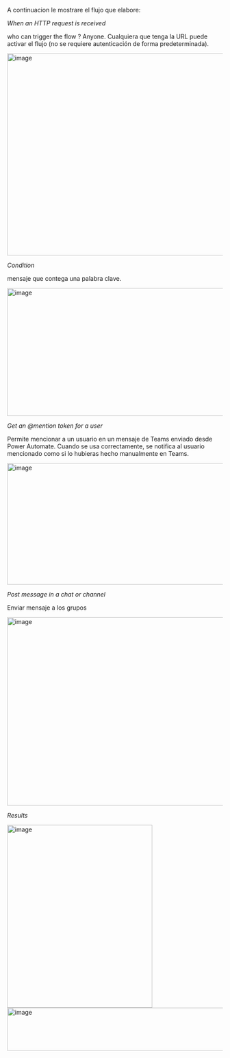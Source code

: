
A continuacion le mostrare el flujo que elabore:

*When an HTTP request is received*

who can trigger the flow ? 
Anyone.
Cualquiera que tenga la URL puede activar el flujo (no se requiere autenticación de forma predeterminada).

<img width="599" height="471" alt="image" src="https://github.com/user-attachments/assets/a14a6713-9017-45f2-b9c0-bd996c73eb8d" />

*Condition*

mensaje que contega una palabra clave.

<img width="550" height="298" alt="image" src="https://github.com/user-attachments/assets/d0b83933-7e80-41d9-a78a-bc5213a18067" />

*Get an @mention token for a user*

Permite mencionar a un usuario en un mensaje de Teams enviado desde Power Automate. Cuando se usa correctamente, se notifica al usuario mencionado como si lo hubieras hecho manualmente en Teams.

<img width="615" height="283" alt="image" src="https://github.com/user-attachments/assets/b3a74a3d-7fb1-4a14-85d6-a098b91c4592" />

*Post message in a chat or channel*

Enviar mensaje a los grupos 

<img width="608" height="439" alt="image" src="https://github.com/user-attachments/assets/8066949b-e2bc-47d2-b22a-b9e2f15470ca" />

*Results*

<img width="339" height="426" alt="image" src="https://github.com/user-attachments/assets/164b6512-b60a-4e2b-8489-a25bce0d631a" />

<img width="754" height="100" alt="image" src="https://github.com/user-attachments/assets/6c7ed0bd-781c-401b-94ee-7ee74ee3a30d" />

